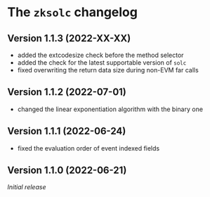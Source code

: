 # The `zksolc` changelog

## Version 1.1.3 (2022-XX-XX)

- added the extcodesize check before the method selector
- added the check for the latest supportable version of `solc`
- fixed overwriting the return data size during non-EVM far calls

## Version 1.1.2 (2022-07-01)

- changed the linear exponentiation algorithm with the binary one

## Version 1.1.1 (2022-06-24)

- fixed the evaluation order of event indexed fields

## Version 1.1.0 (2022-06-21)

*Initial release*
